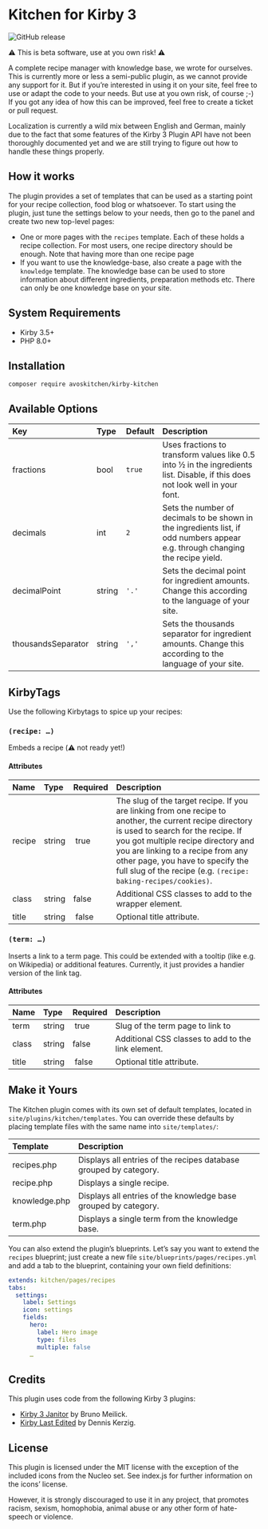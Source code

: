 # Kitchen for Kirby 3

![GitHub release](https://img.shields.io/github/release/avoskitchen/kirby-kitchen.svg?maxAge=2592000)

⚠️ This is beta software, use at you own risk! ⚠️

A complete recipe manager with knowledge base, we wrote for ourselves. This is currently more or less
a semi-public plugin, as we cannot provide any support for it. But if you’re
interested in using it on your site, feel free to use or adapt the code to your
needs. But use at you own risk, of course ;-) If you got any idea of how this can be improved, feel free to create a ticket or pull request.

Localization is currently a wild mix between English and German, mainly due to the fact that some features of the Kirby 3 Plugin API have not been thoroughly documented yet and we are still trying to figure out how to handle these things properly.

## How it works

The plugin provides a set of templates that can be used as a starting point for your recipe collection, food blog or whatsoever. To start using the plugin, just tune the settings below to your needs, then go to the panel and create two new top-level pages:

- One or more pages with the `recipes`  template. Each of these holds a recipe collection. For most users, one recipe directory should be enough. Note that having more than one recipe page 
- If you want to use the knowledge-base, also create a page with the `knowledge` template. The knowledge base can be used to store information about different ingredients, preparation methods etc. There can only be one knowledge base on your site.

## System Requirements

- Kirby 3.5+
- PHP 8.0+

## Installation

```
composer require avoskitchen/kirby-kitchen
```

## Available Options

| Key | Type | Default | Description |
|:----|:-----|:--------|:------------|
| fractions | bool | `true` | Uses fractions to transform values like 0.5 into ½ in the ingredients list. Disable, if this does not look well in your font. |
| decimals | int | `2` | Sets the number of decimals to be shown in the ingredients list, if odd numbers appear e.g. through changing the recipe yield. |
| decimalPoint | string | `'.'` | Sets the decimal point for ingredient amounts. Change this according to the language of your site. |
| thousandsSeparator | string | `','` | Sets the thousands separator for ingredient amounts. Change this according to the language of your site. |

## KirbyTags

Use the following Kirbytags to spice up your recipes:

### `(recipe: …)`
Embeds a recipe (⚠️ not ready yet!)

#### Attributes

| Name | Type | Required | Description |
|:-----|:-----|:---------|:------------|
| recipe | string | true | The slug of the target recipe. If you  are linking from one recipe to another, the current recipe directory is used to search for the recipe. If you got multiple recipe directory and you are linking to a recipe from any other page, you have to specify the full slug of the recipe (e.g. `(recipe: baking-recipes/cookies)`. |
| class | string | false | Additional CSS classes to add to the wrapper element. |
| title | string | false | Optional title attribute. |

### `(term: …)`

Inserts a link to a term page. This could be extended with a tooltip (like e.g. on Wikipedia) or additional features. Currently, it just provides a handier version of the link tag.

#### Attributes

| Name | Type | Required | Description |
|:-----|:-----|:---------|:------------|
| term | string | true | Slug of the term page to link to |
| class | string | false | Additional CSS classes to add to the link element. |
| title | string | false | Optional title attribute. |

## Make it Yours

The Kitchen plugin comes with its own set of default templates, located in `site/plugins/kitchen/templates`. You can override these defaults by placing template files with the same name into `site/templates/`:

| Template | Description |
|:---------|:------------| 
| recipes.php | Displays all entries of the recipes database grouped by category.
| recipe.php | Displays a single recipe. |
| knowledge.php | Displays all entries of the knowledge base grouped by category. |
| term.php | Displays a single term from the knowledge base.

You can also extend the plugin’s blueprints. Let’s say you want to extend the `recipes` blueprint; just create a new file `site/blueprints/pages/recipes.yml` and add a tab to the blueprint, containing your own field definitions:

```yaml
extends: kitchen/pages/recipes
tabs:
  settings:
    label: Settings
    icon: settings
    fields:
      hero:
        label: Hero image
        type: files
        multiple: false
      … 
```

## Credits

This plugin uses code from the following Kirby 3 plugins:

- [Kirby 3 Janitor](https://github.com/bnomei/kirby3-janitor) by  Bruno Meilick.
- [Kirby Last Edited]( https://github.com/wottpal/kirby-last-edited/) by Dennis Kerzig.

## License

This plugin is licensed under the MIT license with the exception of the included icons from the Nucleo set. See index.js for further information on the icons’ license.

However, it is strongly discouraged to use it in any project, that promotes racism, sexism, homophobia, animal abuse or any other form of hate-speech or violence.

